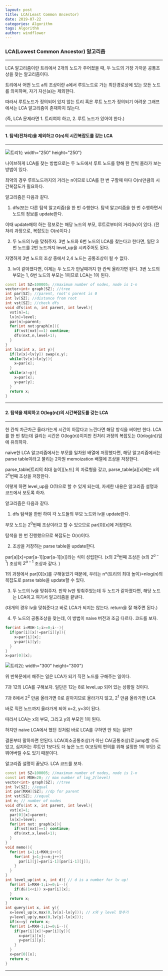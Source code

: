 ```yaml
---
layout: post
title: LCA(Least Common Ancestor)
date: 2019-07-22
categories: Algorithm
tags: Algorithm
author: windflower
---
```

### LCA(Lowest Common Ancestor) 알고리즘
---

LCA 알고리즘이란 트리에서 2개의 노드가 주어졌을 때, 두 노드의 가장 가까운 공통조상을 찾는 알고리즘이다.

트리에서 어떤 노드 a의 조상이란 a에서 루트노드로 가는 최단경로상에 있는 모든 노드를 의미하며, 자기 자신(a)는 제외한다.

따라서 루트노드가 정의되어 있지 않는 트리 혹은 루트 노드가 정의되기 어려운 그래프에서는 LCA 알고리즘이 존재하지 않는다.

(즉, LCA 문제라면 1. 트리여야 하고, 2. 루트 노드가 있어야 한다.)

---

#### 1. 탐색(전처리)을 제외하고 O(n)의 시간복잡도를 갖는 LCA
---

![트리1](/img/2019-07-22-LCA1.png){: width="250" height="250"}

나이브하게 LCA를 찾는 방법으로는 두 노드에서 루트 노드를 향해 한 칸씩 올라가 보는 방법이 있다.

최악의 경우 루트노드까지의 거리는 n이므로 LCA를 한 번 구할때 마다 O(n)만큼의 시간복잡도가 필요하다.

알고리즘은 다음과 같다.

1. dfs(또는 다른 탐색 알고리즘)을 한 번 수행한다. 탐색 알고리즘을 한 번 수행하면서 노드의 정보를 update한다.

이때 update해야 하는 정보로는 해당 노드의 부모, 루트로부터의 거리(lv)이 있다. (전처리 과정으로, 복잡도는 O(n)이다.)

2. 두 노드의 lv을 맞춰주자. 3번 노드와 6번 노드의 LCA를 찾는다고 한다면, 일단 3번 노드를 2번 노드까지 level_up을 시켜주어도 된다.

자명하게 3번 노드의 조상 중에서 2,4 노드는 공통조상이 될 수 없다.

3. lv이 같아졌다면, 이제는 두 노드가 만날때까지 한 칸씩 올라가면 된다. 3번 노드의 부모는 1, 6번 노드의 부모는 1이므로 LCA는 1이 된다.

```cpp
const int SZ=100005; //maximum number of nodes, node is 1-n
vector<int> graph[SZ]; //tree
int par[SZ]; //parent, root's parent is 0
int lv[SZ]; //distance from root
int vst[SZ]; //check dfs
void dfs(int n, int parent, int level){
  vst[n]=1;
  lv[n]=level;
  par[n]=parent;
  for(int nxt:graph[n]){
    if(vst[nxt]==1) continue;
    dfs(nxt,n,level+1);
  }
}
int lca(int x, int y){
  if(lv[x]<lv[y]) swap(x,y);
  while(lv[x]>lv[y]){
    x=par[x];
  }
  while(x!=y){
    x=par[x];
    y=par[y];
  }
  return x;
}
```
---
#### 2. 탐색을 제외하고 O(log(n))의 시간복잡도를 갖는 LCA
---

한 칸씩 차근차근 올라가는게 시간이 아깝다고 느낀다면 해당 방식을 써야만 한다. LCA를 한 번 찾는데 걸리는 시간은 O(log(n))이지만 전처리 과정의 복잡도는 O(nlog(n))임에 유의하자.

naive한 LCA 알고리즘에서는 부모를 일차원 배열에 저장했다면, 해당 알고리즘에서는 parse table이라고 불리는 2차원 memoization 배열에 조상을 저장한다.

parse_table[트리의 최대 높이][노드] 의 자료형을 갖고, parse_table[a][x]에는 x의 $2^x$번째 조상을 저장한다.

이렇게 하면 level_up을 O(1)으로 할 수 있게 되는데, 자세한 내용은 알고리즘 설명과 코드에서 보도록 하자.

알고리즘은 다음과 같다.

1. dfs 탐색을 한번 하여 각 노드들의 부모 노드와 lv을 update한다.

부모 노드는 $2^0$번째 조상이라고 할 수 있으므로 par[0][x]에 저장한다.

탐색을 한 번 진행했으므로 복잡도는 O(n)이다.

2. 조상을 저장하는 parse table을 update한다.

par[a][x]=par[a-1][par[a-1][x]]라는 식이 성립한다. (x의 $2^a$번째 조상은 (x의 $2^{a-1}$) 조상의 $2^{a-1}$ 조상과 같다. )

1의 과정에서 par[0][x]를 구해놓았기 때문에, 우리는 n*(트리의 최대 높이)=nlog(n)의 복잡도로 parse table을 update할 수 있다.

3. 두 노드의 lv을 맞춰주자. 만약 lv만 맞춰주었는데 두 노드가 같아졌다면, 해당 노드는 LCA이고 여기서 알고리즘을 끝낸다.

(대개의 경우 lv을 맞춰준다고 바로 LCA가 되지는 않는다. return을 잘 해주면 된다.)

4. 두 노드의 공통조상을 찾는데, 이 방법이 naive 버전과 조금 다르다. 코드를 보자.

```cpp
for(int i=MXH-1;i>=0;i--){
  if(par[i][x]!=par[i][y]){
    x=par[i][x];
    y=par[i][y];
  }
}
x=par[0][x];
```

![트리2](/img/2019-07-22-LCA2.png){: width="300" height="300"}

위 반복문에서 해주는 일은 LCA가 되기 직전 노드를 구해주는 일이다.

7과 12의 LCA를 구해보자. 일단은 12는 8로 level_up 되어 있는 상황일 것이다.

7과 8에서 $2^2$ 만큼 올라가면 0로 같아지므로 올라가지 않고, $2^1$ 만큼 올라가면 LCA

바로 직전 노드까지 올라가게 되어 x=2, y=3이 된다.

따라서 LCA는 x의 부모, 그리고 y의 부모인 1이 된다.

하지만 naive LCA에서 했던 것처럼 바로 LCA를 구하면 안 되는 걸까?

결론부터 말하자면 안된다. LCA(최소공통조상)가 아닌 CA(공통조상)로 jump할 수도 있고, 심지어는 루트인 1보다도 더 높은 노드 0(코딩의 편의를 위해 설정한 1의 부모) 로 뛰어버릴 수도 있기 때문이다.

알고리즘 설명이 끝났다. LCA 코드를 보자.

```cpp
const int SZ=100005; //maximum number of nodes, node is 1-n
const int MXH=20; // max number of log_2(level)
vector<int> graph[SZ]; //tree
int lv[SZ]; //equal
int par[MXH][SZ]; //dp for parent
int vst[SZ]; //equal
int n; // number of nodes
void dfs(int x, int parent, int level){
  vst[x]=1;
  par[0][x]=parent;
  lv[x]=level;
  for(int nxt: graph[x]){
    if(vst[nxt]==1) continue;
    dfs(nxt,x,level+1);
  }
}
void memo(){
  for(int i=1;i<MXH;i++){
    for(int j=1;j<=n;j++){
      par[i][j]=par[i-1][par[i-1][j]];
    }
  }
}
int level_up(int x, int d){ // d is a number for lv up!
  for(int i=MXH-1;i>=0;i--){
    if(d&(1<<i)) x=par[i][x];
  }
  return x;
}
int query(int x, int y){
  x=level_up(x,max(0,lv[x]-lv[y])); // x와 y level 맞추기
  y=level_up(y,max(0,lv[y]-lv[x]));
  if(x==y) return x;
  for(int i=MXH-1;i>=0;i--){
    if(par[i][x]!=par[i][y]){
      x=par[i][x];
      y=par[i][y];
    }
  }
  x=par[0][x];
  return x;
}
```

---
